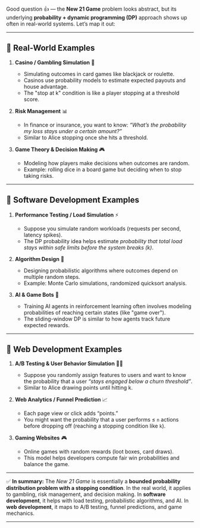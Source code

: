 Good question 👍 — the **New 21 Game** problem looks abstract, but its underlying **probability + dynamic programming (DP)** approach shows up often in real-world systems. Let’s map it out:

---

## 🔹 Real-World Examples

1. **Casino / Gambling Simulation** 🎲

   * Simulating outcomes in card games like blackjack or roulette.
   * Casinos use probability models to estimate expected payouts and house advantage.
   * The "stop at k" condition is like a player stopping at a threshold score.

2. **Risk Management** 📊

   * In finance or insurance, you want to know: *“What’s the probability my loss stays under a certain amount?”*
   * Similar to Alice stopping once she hits a threshold.

3. **Game Theory & Decision Making** 🎮

   * Modeling how players make decisions when outcomes are random.
   * Example: rolling dice in a board game but deciding when to stop taking risks.

---

## 🔹 Software Development Examples

1. **Performance Testing / Load Simulation** ⚡

   * Suppose you simulate random workloads (requests per second, latency spikes).
   * The DP probability idea helps estimate *probability that total load stays within safe limits before the system breaks (k)*.

2. **Algorithm Design** 🧮

   * Designing probabilistic algorithms where outcomes depend on multiple random steps.
   * Example: Monte Carlo simulations, randomized quicksort analysis.

3. **AI & Game Bots** 🤖

   * Training AI agents in reinforcement learning often involves modeling probabilities of reaching certain states (like "game over").
   * The sliding-window DP is similar to how agents track future expected rewards.

---

## 🔹 Web Development Examples

1. **A/B Testing & User Behavior Simulation** 🧑‍💻

   * Suppose you randomly assign features to users and want to know the probability that a user *“stays engaged below a churn threshold”*.
   * Similar to Alice drawing points until hitting k.

2. **Web Analytics / Funnel Prediction** 📈

   * Each page view or click adds “points.”
   * You might want the probability that a user performs ≤ `n` actions before dropping off (reaching a stopping condition like `k`).

3. **Gaming Websites** 🎮

   * Online games with random rewards (loot boxes, card draws).
   * This model helps developers compute fair win probabilities and balance the game.

---

✅ **In summary:**
The *New 21 Game* is essentially a **bounded probability distribution problem with a stopping condition**. In the real world, it applies to gambling, risk management, and decision making. In **software development**, it helps with load testing, probabilistic algorithms, and AI. In **web development**, it maps to A/B testing, funnel predictions, and game mechanics.

---
